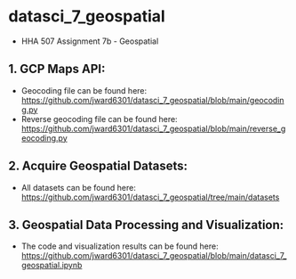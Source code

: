 # datasci_7_geospatial
- HHA 507 Assignment 7b - Geospatial

## 1. GCP Maps API:
* Geocoding file can be found here: https://github.com/jward6301/datasci_7_geospatial/blob/main/geocoding.py
* Reverse geocoding file can be found here: https://github.com/jward6301/datasci_7_geospatial/blob/main/reverse_geocoding.py
## 2. Acquire Geospatial Datasets:
* All datasets can be found here: https://github.com/jward6301/datasci_7_geospatial/tree/main/datasets
## 3. Geospatial Data Processing and Visualization:
* The code and visualization results can be found here: https://github.com/jward6301/datasci_7_geospatial/blob/main/datasci_7_geospatial.ipynb
